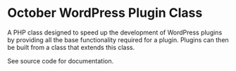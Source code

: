 # October WordPress Plugin Class

A PHP class designed to speed up the development of WordPress plugins 
by providing all the base functionality required for a plugin.
Plugins can then be built from a class that extends this class.

See source code for documentation.
